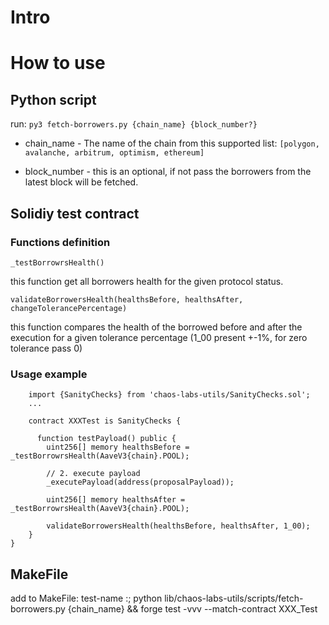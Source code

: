 # Intro

# How to use 

## Python script
run: ```py3 fetch-borrowers.py {chain_name} {block_number?}```

* chain_name - The name of the chain from this supported list: ```[polygon, avalanche, arbitrum, optimism, ethereum]```

* block_number - this is an optional, if not pass the borrowers from the latest block will be fetched.



## Solidiy test contract

### Functions definition

```_testBorrowrsHealth()```

this function get all borrowers health for the given protocol status.

```validateBorrowersHealth(healthsBefore, healthsAfter, changeTolerancePercentage)```

this function compares the health of the borrowed before and after the execution for a given tolerance percentage (1_00 present +-1%, for zero tolerance pass 0)


### Usage example
```
    import {SanityChecks} from 'chaos-labs-utils/SanityChecks.sol';
    ...

    contract XXXTest is SanityChecks {

      function testPayload() public {
        uint256[] memory healthsBefore = _testBorrowrsHealth(AaveV3{chain}.POOL);

        // 2. execute payload
        _executePayload(address(proposalPayload));

        uint256[] memory healthsAfter = _testBorrowrsHealth(AaveV3{chain}.POOL);

        validateBorrowersHealth(healthsBefore, healthsAfter, 1_00);
    }
}
```

## MakeFile
add to MakeFile:
test-name :; python lib/chaos-labs-utils/scripts/fetch-borrowers.py {chain_name} && forge test -vvv --match-contract XXX_Test
